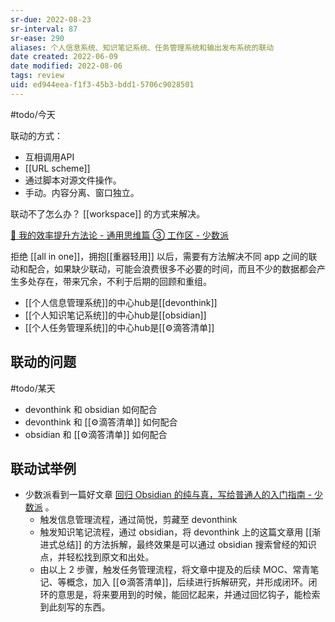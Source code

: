 ```yaml
---
sr-due: 2022-08-23
sr-interval: 87
sr-ease: 290
aliases: 个人信息系统、知识笔记系统、任务管理系统和输出发布系统的联动
date created: 2022-06-09
date modified: 2022-08-06
tags: review
uid: ed944eea-f1f3-45b3-bdd1-5706c9028501
---
```


#todo/今天

联动的方式：

- 互相调用API
- [[URL scheme]]
- 通过脚本对源文件操作。
- 手动。内容分离、窗口独立。

联动不了怎么办？ [[workspace]] 的方式来解决。

[🔖 我的效率提升方法论 - 通用思维篇 ③ 工作区 - 少数派](cubox://card?id=ff80808181224c15018127f09c961fb4)

拒绝 [[all in one]]，拥抱[[重器轻用]] 以后，需要有方法解决不同 app 之间的联动和配合，如果缺少联动，可能会浪费很多不必要的时间，而且不少的数据都会产生多处存在，带来冗余，不利于后期的回顾和重组。

- [[个人信息管理系统]]的中心hub是[[devonthink]]
- [[个人知识笔记系统]]的中心hub是[[obsidian]]
- [[个人任务管理系统]]的中心hub是[[⚙滴答清单]]

## 联动的问题

#todo/某天

- devonthink 和 obsidian 如何配合
- devonthink 和 [[⚙滴答清单]] 如何配合
- obsidian 和 [[⚙滴答清单]] 如何配合

## 联动试举例

- 少数派看到一篇好文章 [回归 Obsidian 的纯与真，写给普通人的入门指南 - 少数派](https://sspai.com/post/72697) 。
	- 触发信息管理流程，通过简悦，剪藏至 devonthink
	- 触发知识笔记流程，通过 obsidian，将 devonthink 上的这篇文章用 [[渐进式总结]] 的方法拆解，最终效果是可以通过 obsidian 搜索曾经的知识点，并轻松找到原文和出处。
	- 由以上 2 步骤，触发任务管理流程，将文章中提及的后续 MOC、常青笔记、等概念，加入 [[⚙滴答清单]]，后续进行拆解研究，并形成闭环。闭环的意思是，将来要用到的时候，能回忆起来，并通过回忆钩子，能检索到此刻写的东西。
